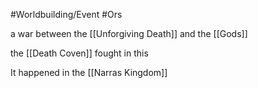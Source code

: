 #Worldbuilding/Event #Ors 

a war between the [[Unforgiving Death]] and the [[Gods]]

the [[Death Coven]]  fought in this

It happened in the [[Narras Kingdom]]

